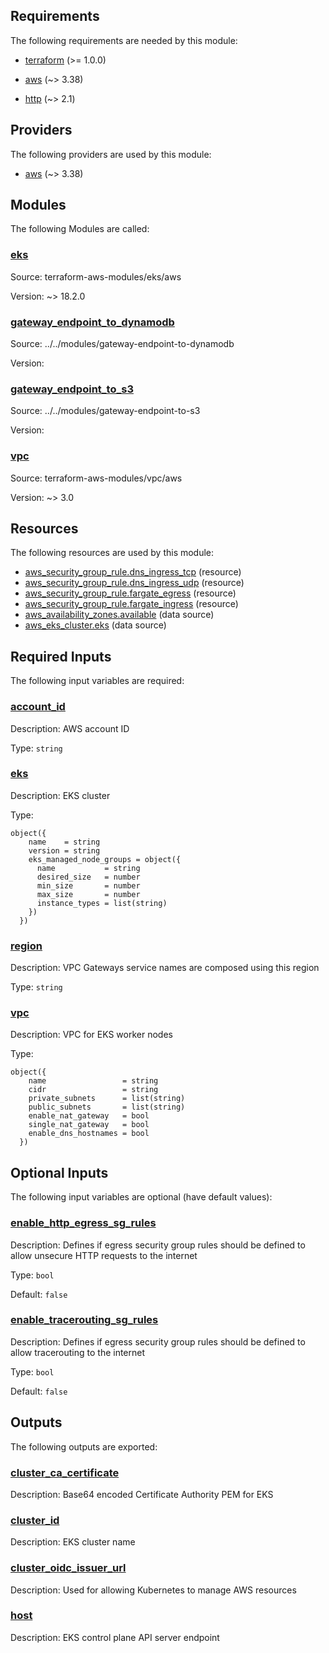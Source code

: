 <!-- BEGIN_TF_DOCS -->
## Requirements

The following requirements are needed by this module:

- <a name="requirement_terraform"></a> [terraform](#requirement\_terraform) (>= 1.0.0)

- <a name="requirement_aws"></a> [aws](#requirement\_aws) (~> 3.38)

- <a name="requirement_http"></a> [http](#requirement\_http) (~> 2.1)

## Providers

The following providers are used by this module:

- <a name="provider_aws"></a> [aws](#provider\_aws) (~> 3.38)

## Modules

The following Modules are called:

### <a name="module_eks"></a> [eks](#module\_eks)

Source: terraform-aws-modules/eks/aws

Version: ~> 18.2.0

### <a name="module_gateway_endpoint_to_dynamodb"></a> [gateway\_endpoint\_to\_dynamodb](#module\_gateway\_endpoint\_to\_dynamodb)

Source: ../../modules/gateway-endpoint-to-dynamodb

Version:

### <a name="module_gateway_endpoint_to_s3"></a> [gateway\_endpoint\_to\_s3](#module\_gateway\_endpoint\_to\_s3)

Source: ../../modules/gateway-endpoint-to-s3

Version:

### <a name="module_vpc"></a> [vpc](#module\_vpc)

Source: terraform-aws-modules/vpc/aws

Version: ~> 3.0

## Resources

The following resources are used by this module:

- [aws_security_group_rule.dns_ingress_tcp](https://registry.terraform.io/providers/hashicorp/aws/latest/docs/resources/security_group_rule) (resource)
- [aws_security_group_rule.dns_ingress_udp](https://registry.terraform.io/providers/hashicorp/aws/latest/docs/resources/security_group_rule) (resource)
- [aws_security_group_rule.fargate_egress](https://registry.terraform.io/providers/hashicorp/aws/latest/docs/resources/security_group_rule) (resource)
- [aws_security_group_rule.fargate_ingress](https://registry.terraform.io/providers/hashicorp/aws/latest/docs/resources/security_group_rule) (resource)
- [aws_availability_zones.available](https://registry.terraform.io/providers/hashicorp/aws/latest/docs/data-sources/availability_zones) (data source)
- [aws_eks_cluster.eks](https://registry.terraform.io/providers/hashicorp/aws/latest/docs/data-sources/eks_cluster) (data source)

## Required Inputs

The following input variables are required:

### <a name="input_account_id"></a> [account\_id](#input\_account\_id)

Description: AWS account ID

Type: `string`

### <a name="input_eks"></a> [eks](#input\_eks)

Description: EKS cluster

Type:

```hcl
object({
    name    = string
    version = string
    eks_managed_node_groups = object({
      name           = string
      desired_size   = number
      min_size       = number
      max_size       = number
      instance_types = list(string)
    })
  })
```

### <a name="input_region"></a> [region](#input\_region)

Description: VPC Gateways service names are composed using this region

Type: `string`

### <a name="input_vpc"></a> [vpc](#input\_vpc)

Description: VPC for EKS worker nodes

Type:

```hcl
object({
    name                 = string
    cidr                 = string
    private_subnets      = list(string)
    public_subnets       = list(string)
    enable_nat_gateway   = bool
    single_nat_gateway   = bool
    enable_dns_hostnames = bool
  })
```

## Optional Inputs

The following input variables are optional (have default values):

### <a name="input_enable_http_egress_sg_rules"></a> [enable\_http\_egress\_sg\_rules](#input\_enable\_http\_egress\_sg\_rules)

Description: Defines if egress security group rules should be defined to allow unsecure HTTP requests to the internet

Type: `bool`

Default: `false`

### <a name="input_enable_tracerouting_sg_rules"></a> [enable\_tracerouting\_sg\_rules](#input\_enable\_tracerouting\_sg\_rules)

Description: Defines if egress security group rules should be defined to allow tracerouting to the internet

Type: `bool`

Default: `false`

## Outputs

The following outputs are exported:

### <a name="output_cluster_ca_certificate"></a> [cluster\_ca\_certificate](#output\_cluster\_ca\_certificate)

Description: Base64 encoded Certificate Authority PEM for EKS

### <a name="output_cluster_id"></a> [cluster\_id](#output\_cluster\_id)

Description: EKS cluster name

### <a name="output_cluster_oidc_issuer_url"></a> [cluster\_oidc\_issuer\_url](#output\_cluster\_oidc\_issuer\_url)

Description: Used for allowing Kubernetes to manage AWS resources

### <a name="output_host"></a> [host](#output\_host)

Description: EKS control plane API server endpoint
<!-- END_TF_DOCS -->
